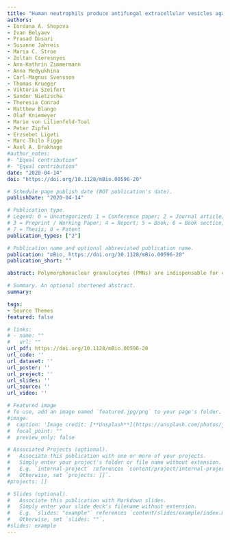 ```yaml
---
title: "Human neutrophils produce antifungal extracellular vesicles against Aspergillus fumigatus"
authors:
- Iordana A. Shopova
- Ivan Belyaev
- Prasad Dasari
- Susanne Jahreis
- Maria C. Stroe
- Zoltan Cseresnyes
- Ann-Kathrin Zimmermann
- Anna Medyukhina
- Carl-Magnus Svensson
- Thomas Krueger
- Viktoria Szeifert
- Sandor Nietzsche
- Theresia Conrad
- Matthew Blango
- Olaf Kniemeyer
- Marie von Lilienfeld-Toal
- Peter Zipfel
- Erzsebet Ligeti
- Marc Thilo Figge
- Axel A. Brakhage
#author_notes:
#- "Equal contribution"
#- "Equal contribution"
date: "2020-04-14"
doi: "https://doi.org/10.1128/mBio.00596-20"

# Schedule page publish date (NOT publication's date).
publishDate: "2020-04-14"

# Publication type.
# Legend: 0 = Uncategorized; 1 = Conference paper; 2 = Journal article;
# 3 = Preprint / Working Paper; 4 = Report; 5 = Book; 6 = Book section;
# 7 = Thesis; 8 = Patent
publication_types: ["2"]

# Publication name and optional abbreviated publication name.
publication: "mBio, https://doi.org/10.1128/mBio.00596-20"
publication_short: ""

abstract: Polymorphonuclear granulocytes (PMNs) are indispensable for controlling life-threatening fungal infections. In addition to various effector mechanisms, PMNs also produce extracellular vesicles (EVs). Their contribution to antifungal defense has remained unexplored. We reveal that the clinically important human-pathogenic fungus *Aspergillus fumigatus* triggers PMNs to release a distinct set of antifungal EVs (afEVs). Proteome analyses indicated that afEVs are enriched in antimicrobial proteins. The cargo and the release kinetics of EVs are modulated by the fungal strain confronted. Tracking of afEVs indicated that they associated with fungal cells and even entered fungal hyphae, resulting in alterations in the morphology of the fungal cell wall and dose-dependent antifungal effects. To assess as a proof of concept whether the antimicrobial proteins found in afEVs might contribute to growth inhibition of hyphae when present in the fungal cytoplasm, two human proteins enriched in afEVs, cathepsin G and azurocidin, were heterologously expressed in fungal hyphae. This led to reduced fungal growth relative to that of a control strain producing the human retinol binding protein 7. In conclusion, extracellular vesicles produced by neutrophils in response to *A. fumigatus* infection are able to associate with the fungus, limit growth, and elicit cell damage by delivering antifungal cargo. This finding offers an intriguing, previously overlooked mechanism of antifungal defense against *A. fumigatus*.

# Summary. An optional shortened abstract.
summary: 

tags:
- Source Themes
featured: false

# links:
# - name: ""
#   url: ""
url_pdf: https://doi.org/10.1128/mBio.00596-20
url_code: ''
url_dataset: ''
url_poster: ''
url_project: ''
url_slides: ''
url_source: ''
url_video: ''

# Featured image
# To use, add an image named `featured.jpg/png` to your page's folder. 
#image:
#  caption: 'Image credit: [**Unsplash**](https://unsplash.com/photos/jdD8gXaTZsc)'
#  focal_point: ""
#  preview_only: false

# Associated Projects (optional).
#   Associate this publication with one or more of your projects.
#   Simply enter your project's folder or file name without extension.
#   E.g. `internal-project` references `content/project/internal-project/index.md`.
#   Otherwise, set `projects: []`.
#projects: []

# Slides (optional).
#   Associate this publication with Markdown slides.
#   Simply enter your slide deck's filename without extension.
#   E.g. `slides: "example"` references `content/slides/example/index.md`.
#   Otherwise, set `slides: ""`.
#slides: example
---
```

